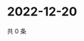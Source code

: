 # 2022-12-20

共 0 条

<!-- BEGIN WEIBO -->
<!-- 最后更新时间 Tue Dec 20 2022 06:12:54 GMT+0800 (China Standard Time) -->

<!-- END WEIBO -->
